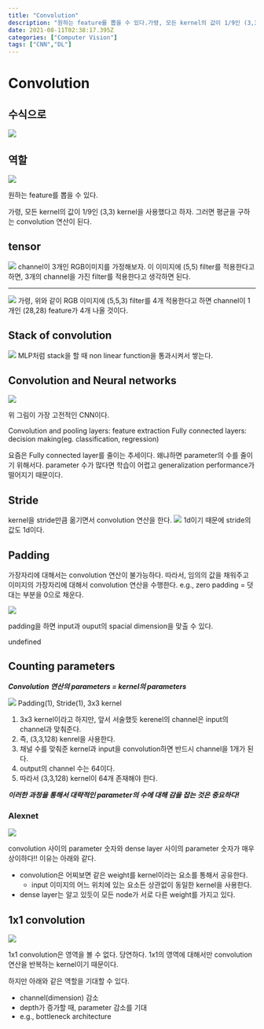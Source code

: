 ```yaml
---
title: "Convolution"
description: "원하는 feature를 뽑을 수 있다.가령, 모든 kernel의 값이 1/9인 (3,3) kernel을 사용했다고 하자. 그러면 평균을 구하는 convolution 연산이 된다.channel이 3개인 RGB이미지를 가정해보자. 이 이미지에 (5,5) filter를 적용"
date: 2021-08-11T02:38:17.395Z
categories: ["Computer Vision"]
tags: ["CNN","DL"]
---
```

# Convolution
## 수식으로
![](/assets/images/Convolution/16f95e55-0d06-4a25-8612-e9a2c24b3391-image.png)


## 역할
![](/assets/images/Convolution/a2f9a130-941f-40ca-b403-7f470c47227c-image.png)

원하는 feature를 뽑을 수 있다.

가령, 모든 kernel의 값이 1/9인 (3,3) kernel을 사용했다고 하자. 그러면 평균을 구하는 convolution 연산이 된다.


## tensor
![](/assets/images/Convolution/97633dcb-6c37-4aeb-b0aa-510479566d02-image.png)
channel이 3개인 RGB이미지를 가정해보자. 이 이미지에 (5,5) filter를 적용한다고 하면, 3개의 channel을 가진 filter를 적용한다고 생각하면 된다.

---
![](/assets/images/Convolution/a03d1561-9ab1-445d-8d2f-0885ed464fd2-image.png)
가령, 위와 같이 RGB 이미지에 (5,5,3) filter를 4개 적용한다고 하면 channel이 1개인 (28,28) feature가 4개 나올 것이다.

## Stack of convolution
![](/assets/images/Convolution/46095895-ee37-4209-b73e-22e11585427a-image.png)
MLP처럼 stack을 할 때 non linear function을 통과시켜서 쌓는다.

## Convolution and Neural networks
![](/assets/images/Convolution/4c8b200f-4e9a-4564-b507-1dfc06dc1085-image.png)

위 그림이 가장 고전적인 CNN이다.

Convolution and pooling layers: feature extraction
Fully connected layers: decision making(eg. classification, regression)

요즘은 Fully connected layer를 줄이는 추세이다.
왜냐하면 parameter의 수를 줄이기 위해서다. parameter 수가 많다면 학습이 어렵고 generalization performance가 떨어지기 때문이다.


## Stride
kernel을 stride만큼 옮기면서 convolution 연산을 한다.
![](/assets/images/Convolution/4c218f92-54e5-452e-b82b-aa6a57263122-image.png)
1d이기 때문에 stride의 값도 1d이다.

## Padding
가장자리에 대해서는 convolution 연산이 불가능하다. 따라서, 임의의 값을 채워주고 이미지의 가장자리에 대해서 convolution 연산을 수행한다.
e.g., zero padding = 덧대는 부분을 0으로 채운다.

![](/assets/images/Convolution/fb631b17-d4ed-4a22-9abe-c283be6819a5-image.png)

padding을 하면 input과 ouput의 spacial dimension을 맞출 수 있다.

undefined


## Counting parameters
_**Convolution 연산의 parameters = kernel의 parameters**_

![](/assets/images/Convolution/c06d473c-8998-4c5e-a6d0-98fb68716177-image.png)
Padding(1), Stride(1), 3x3 kernel

1. 3x3 kernel이라고 하지만, 앞서 서술했듯 kerenel의 channel은 input의 channel과 맞춰준다.
2. 즉, (3,3,128) kenrel을 사용한다.
3. 채널 수를 맞춰준 kernel과 input을 convolution하면 반드시 channel을 1개가 된다.
4. output의 channel 수는 64이다.
5. 따라서 (3,3,128) kernel이 64개 존재해야 한다.

**_이러한 과정을 통해서 대략적인 parameter의 수에 대해 감을 잡는 것은 중요하다!_**


### Alexnet
![](/assets/images/Convolution/256bdb1a-f78b-4c3b-8b33-3f7e51c8264c-image.png)

convolution 사이의 parameter 숫자와 dense layer 사이의 parameter 숫자가 매우 상이하다!!
이유는 아래와 같다.
- convolution은 어찌보면 같은 weight를 kernel이라는 요소를 통해서 공유한다.
  - input 이미지의 어느 위치에 있는 요소든 상관없이 동일한 kernel을 사용한다.
- dense layer는 알고 있듯이 모든 node가 서로 다른 weight를 가지고 있다.

## 1x1 convolution
![](/assets/images/Convolution/3ec4885a-0cb6-4f6b-b6fc-93b2fd68161b-image.png)

1x1 convolution은 영역을 볼 수 없다. 당연하다. 1x1의 영역에 대해서만 convolution 연산을 반복하는 kernel이기 때문이다.

하지만 아래와 같은 역할을 기대할 수 있다.
- channel(dimension) 감소
- depth가 증가할 때, parameter 감소를 기대
- e.g., bottleneck architecture






